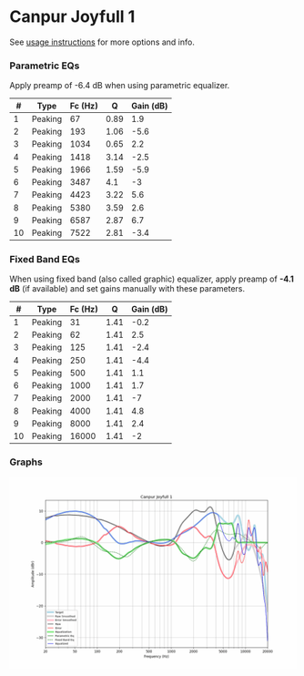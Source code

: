 # Canpur Joyfull 1
See [usage instructions](https://github.com/jaakkopasanen/AutoEq#usage) for more options and info.

### Parametric EQs
Apply preamp of -6.4 dB when using parametric equalizer.

|   # | Type    |   Fc (Hz) |    Q |   Gain (dB) |
|-----|---------|-----------|------|-------------|
|   1 | Peaking |        67 | 0.89 |         1.9 |
|   2 | Peaking |       193 | 1.06 |        -5.6 |
|   3 | Peaking |      1034 | 0.65 |         2.2 |
|   4 | Peaking |      1418 | 3.14 |        -2.5 |
|   5 | Peaking |      1966 | 1.59 |        -5.9 |
|   6 | Peaking |      3487 | 4.1  |        -3   |
|   7 | Peaking |      4423 | 3.22 |         5.6 |
|   8 | Peaking |      5380 | 3.59 |         2.6 |
|   9 | Peaking |      6587 | 2.87 |         6.7 |
|  10 | Peaking |      7522 | 2.81 |        -3.4 |

### Fixed Band EQs
When using fixed band (also called graphic) equalizer, apply preamp of **-4.1 dB** (if available) and set gains manually with these parameters.

|   # | Type    |   Fc (Hz) |    Q |   Gain (dB) |
|-----|---------|-----------|------|-------------|
|   1 | Peaking |        31 | 1.41 |        -0.2 |
|   2 | Peaking |        62 | 1.41 |         2.5 |
|   3 | Peaking |       125 | 1.41 |        -2.4 |
|   4 | Peaking |       250 | 1.41 |        -4.4 |
|   5 | Peaking |       500 | 1.41 |         1.1 |
|   6 | Peaking |      1000 | 1.41 |         1.7 |
|   7 | Peaking |      2000 | 1.41 |        -7   |
|   8 | Peaking |      4000 | 1.41 |         4.8 |
|   9 | Peaking |      8000 | 1.41 |         2.4 |
|  10 | Peaking |     16000 | 1.41 |        -2   |

### Graphs
![](./Canpur%20Joyfull%201.png)
